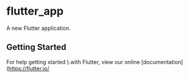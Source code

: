 # flutter_app

A new Flutter application.

## Getting Started

For help getting started ).with Flutter, view our online
[documentation](https://flutter.io/
